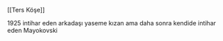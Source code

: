[[Ters Köşe]]

1925 intihar eden arkadaşı yaseme kızan ama daha sonra kendide intihar eden Mayokovski